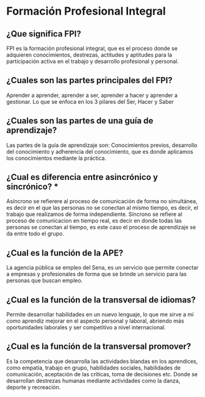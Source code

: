 # Formación Profesional Integral

## ¿Que significa FPI?

FPI es la formación profesional integral, que es el proceso donde se adquieren conocimientos, destrezas, actitudes y aptitudes para la participación activa en el trabajo y desarrollo profesional y personal.

## ¿Cuales son las partes principales del FPI?

Aprender a aprender, aprender a ser, aprender a hacer y aprender a gestionar. Lo que se enfoca en los 3 pilares del Ser, Hacer y Saber

## ¿Cuales son las partes de una guía de aprendizaje?

Las partes de la guía de aprendizaje son: Conocimientos previos, desarrollo del conocimiento y adherencia del conocimiento, que es donde aplicamos los conocimientos mediante la práctica.

## ¿Cual es diferencia entre asincrónico y sincrónico? \*

Asíncrono se refierere al proceso de comunicación de forma no simultánea, es decir en el que las personas no se conectan al mismo tiempo, es decir, el trabajo que realizamos de forma independiente. Síncrono se refiere al proceso de comunicacion en tiempo real, es decir en donde todas las personas se conectan al tiempo, es este caso el proceso de aprendizaje se da entre todo el grupo.

## ¿Cual es la función de la APE?

La agencia pública se empleo del Sena, es un servicio que permite conectar a empresas y profesionales de forma que se brinde un servicio para las personas que buscan empleo.

## ¿Cual es la función de la transversal de idiomas?

Permite desarrollar habilidades en un nuevo lenguaje, lo que me sirve a mí como aprendiz mejorar en el aspecto personal y laboral, abriendo más oportunidades laborales y ser competitivo a nivel internacional.

## ¿Cual es la función de la transversal promover?

Es la competencia que desarrolla las actividades blandas en los aprendices, como empatía, trabajo en grupo, habilidades sociales, habilidades de comunicación, aceptación de las críticas, toma de decisiones etc. Donde se desarrollan destrezas humanas mediante actividades como la danza, deporte y recreación.
